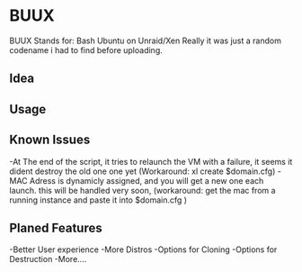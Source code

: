 BUUX
====
BUUX Stands for: Bash Ubuntu on Unraid/Xen
Really it was just a random codename i had to find before uploading.

Idea
----

Usage
----

Known Issues
----
-At The end of the script, it tries to relaunch the VM with a failure, it seems it dident destroy the old one one yet (Workaround: xl create $domain.cfg)
-MAC Adress is dynamicly assigned, and you will get a new one each launch. this will be handled very soon, (workaround: get the mac from a running instance and paste it into $domain.cfg )

Planed Features
----
-Better User experience 
-More Distros 
-Options for Cloning
-Options for Destruction
-More....

